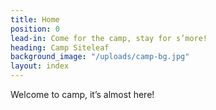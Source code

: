 ```yaml
---
title: Home
position: 0
lead-in: Come for the camp, stay for s’more!
heading: Camp Siteleaf
background_image: "/uploads/camp-bg.jpg"
layout: index
---
```


Welcome to camp, it’s almost here!
